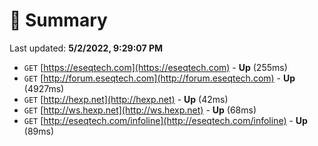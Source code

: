 # 📖 Summary
Last updated: **5/2/2022, 9:29:07 PM**

- `GET` [https://eseqtech.com](https://eseqtech.com) - **Up** (255ms)
- `GET` [http://forum.eseqtech.com](http://forum.eseqtech.com) - **Up** (4927ms)
- `GET` [http://hexp.net](http://hexp.net) - **Up** (42ms)
- `GET` [http://ws.hexp.net](http://ws.hexp.net) - **Up** (68ms)
- `GET` [http://eseqtech.com/infoline](http://eseqtech.com/infoline) - **Up** (89ms)
